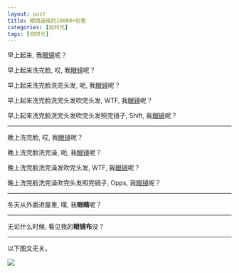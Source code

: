 ```yaml
---
layout: post
title: 眼镜造成的10000+伤害
categories: [旧时光]
tags: [旧时光]
---
```


早上起来, 我[眼镜]()呢？

早上起来洗完脸, 哎, 我[眼镜]()呢？

早上起来洗完脸洗完头发, 呃, 我[眼镜]()呢？

早上起来洗完脸洗完头发吹完头发, WTF, 我[眼镜]()呢？

早上起来洗完脸洗完头发吹完头发照完镜子, Shift, 我[眼镜]()呢？

---

晚上洗完脸, 哎, 我[眼镜]()呢？

晚上洗完脸洗完澡, 呃, 我[眼镜]()呢？

晚上洗完脸洗完澡发吹完头发, WTF, 我[眼镜]()呢？

晚上洗完脸洗完澡吹完头发照完镜子, Opps, 我[眼镜]()呢？

---

冬天从外面进屋里, 噗, 我**眼睛**呢？

---

无论什么时候,  看见我的**眼镜布**没？



---

以下图文无关。

![](http://ww1.sinaimg.cn/mw690/6c9ce165gw1ew8n2e2t1wj21i0200k89.jpg)